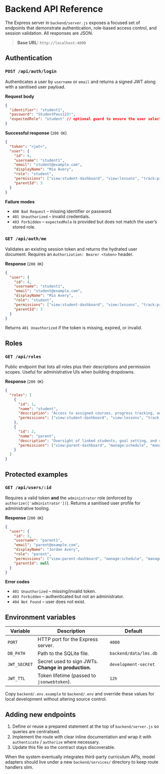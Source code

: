 # Backend API Reference

The Express server in `backend/server.js` exposes a focused set of endpoints that demonstrate authentication, role-based access control, and session validation. All responses are JSON.

> **Base URL:** `http://localhost:4000`

## Authentication

### `POST /api/auth/login`

Authenticates a user by `username` or `email` and returns a signed JWT along with a sanitised user payload.

**Request body**
```json
{
  "identifier": "student1",
  "password": "StudentPass123!",
  "expectedRole": "student" // optional guard to ensure the user selects the correct panel
}
```

**Successful response** (`200 OK`)
```json
{
  "token": "<jwt>",
  "user": {
    "id": 4,
    "username": "student1",
    "email": "student@example.com",
    "displayName": "Mia Avery",
    "role": "student",
    "permissions": ["view:student-dashboard", "view:lessons", "track:progress"],
    "parentId": 3
  }
}
```

**Failure modes**
- `400 Bad Request` – missing identifier or password.
- `401 Unauthorized` – invalid credentials.
- `403 Forbidden` – `expectedRole` is provided but does not match the user’s stored role.

### `GET /api/auth/me`

Validates an existing session token and returns the hydrated user document. Requires an `Authorization: Bearer <token>` header.

**Response** (`200 OK`)
```json
{
  "user": {
    "id": 4,
    "username": "student1",
    "email": "student@example.com",
    "displayName": "Mia Avery",
    "role": "student",
    "permissions": ["view:student-dashboard", "view:lessons", "track:progress"],
    "parentId": 3
  }
}
```

Returns `401 Unauthorized` if the token is missing, expired, or invalid.

## Roles

### `GET /api/roles`

Public endpoint that lists all roles plus their descriptions and permission scopes. Useful for administrative UIs when building dropdowns.

**Response** (`200 OK`)
```json
{
  "roles": [
    {
      "id": 1,
      "name": "student",
      "description": "Access to assigned courses, progress tracking, and daily schedule.",
      "permissions": ["view:student-dashboard", "view:lessons", "track:progress"]
    },
    {
      "id": 2,
      "name": "parent",
      "description": "Oversight of linked students, goal setting, and scheduling controls.",
      "permissions": ["view:parent-dashboard", "manage:schedule", "manage:goals", "review:grades"]
    }
  ]
}
```

## Protected examples

### `GET /api/users/:id`

Requires a valid token **and** the `administrator` role (enforced by `authorize(['administrator'])`). Returns a sanitised user profile for administrative tooling.

**Response** (`200 OK`)
```json
{
  "user": {
    "id": 3,
    "username": "parent1",
    "email": "parent@example.com",
    "displayName": "Jordan Avery",
    "role": "parent",
    "permissions": ["view:parent-dashboard", "manage:schedule", "manage:goals", "review:grades"],
    "parentId": null
  }
}
```

**Error codes**
- `401 Unauthorized` – missing/invalid token.
- `403 Forbidden` – authenticated but not an administrator.
- `404 Not Found` – user does not exist.

## Environment variables

| Variable      | Description                                             | Default                |
|---------------|---------------------------------------------------------|------------------------|
| `PORT`        | HTTP port for the Express server.                        | `4000`                 |
| `DB_PATH`     | Path to the SQLite file.                                | `backend/data/lms.db`  |
| `JWT_SECRET`  | Secret used to sign JWTs. **Change in production.**     | `development-secret`   |
| `JWT_TTL`     | Token lifetime (passed to `jsonwebtoken`).              | `12h`                  |

Copy `backend/.env.example` to `backend/.env` and override these values for local development without altering source control.

## Adding new endpoints

1. Define or reuse a prepared statement at the top of `backend/server.js` so queries are centralised.
2. Implement the route with clear inline documentation and wrap it with `authenticate` / `authorize` where necessary.
3. Update this file so the contract stays discoverable.

When the system eventually integrates third-party curriculum APIs, model adapters should live under a new `backend/services/` directory to keep route handlers slim.
